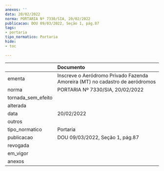 ```yaml
---
anexos: ''
data: 20/02/2022
norma: PORTARIA Nº 7330/SIA, 20/02/2022
publicacao: DOU 09/03/2022, Seção 1, pág.87
tags:
- portaria
tipo_normatico: Portaria
hide: 
- toc 
 
---
```


|                    | Documento                                                                    |
|:-------------------|:-----------------------------------------------------------------------------|
| ementa             | Inscreve o Aeródromo Privado Fazenda Amoreira (MT) no cadastro de aeródromos |
| norma              | PORTARIA Nº 7330/SIA, 20/02/2022                                             |
| tornada_sem_efeito |                                                                              |
| alterada           |                                                                              |
| data               | 20/02/2022                                                                   |
| outros             |                                                                              |
| tipo_normatico     | Portaria                                                                     |
| publicacao         | DOU 09/03/2022, Seção 1, pág.87                                              |
| revogada           |                                                                              |
| em_vigor           |                                                                              |
| anexos             |                                                                              |